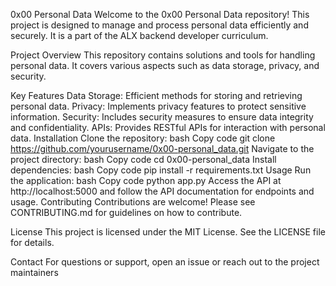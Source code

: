 0x00 Personal Data
Welcome to the 0x00 Personal Data repository! This project is designed to manage and process personal data efficiently and securely. It is a part of the ALX backend developer curriculum.

Project Overview
This repository contains solutions and tools for handling personal data. It covers various aspects such as data storage, privacy, and security.

Key Features
Data Storage: Efficient methods for storing and retrieving personal data.
Privacy: Implements privacy features to protect sensitive information.
Security: Includes security measures to ensure data integrity and confidentiality.
APIs: Provides RESTful APIs for interaction with personal data.
Installation
Clone the repository:
bash
Copy code
git clone https://github.com/yourusername/0x00-personal_data.git
Navigate to the project directory:
bash
Copy code
cd 0x00-personal_data
Install dependencies:
bash
Copy code
pip install -r requirements.txt
Usage
Run the application:
bash
Copy code
python app.py
Access the API at http://localhost:5000 and follow the API documentation for endpoints and usage.
Contributing
Contributions are welcome! Please see CONTRIBUTING.md for guidelines on how to contribute.

License
This project is licensed under the MIT License. See the LICENSE file for details.

Contact
For questions or support, open an issue or reach out to the project maintainers
